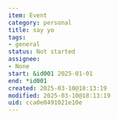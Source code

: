 ```yaml
---
item: Event
category: personal
title: say yo
tags:
- general
status: Not started
assignee:
- None
start: &id001 2025-01-01
end: *id001
created: 2025-03-10@18:13:19
modified: 2025-03-10@18:13:19
uid: cca0e0491021e10e
---
```



